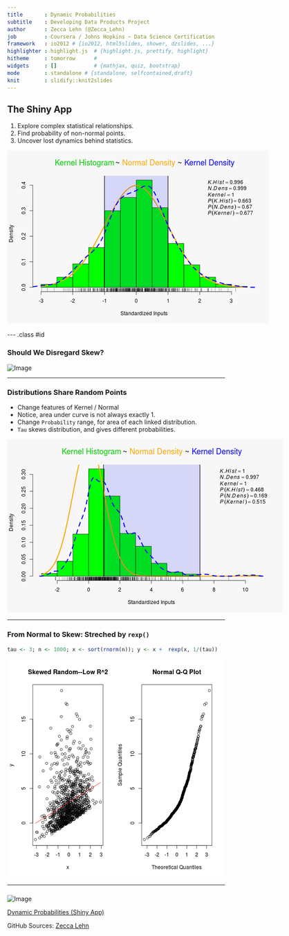 ```yaml
---
title       : Dynamic Probabilities
subtitle    : Developing Data Products Project
author      : Zecca Lehn (@Zecca_Lehn)
job         : Coursera / Johns Hopkins ~ Data Science Certification
framework   : io2012 # {io2012, html5slides, shower, dzslides, ...}
highlighter : highlight.js  # {highlight.js, prettify, highlight}
hitheme     : tomorrow      # 
widgets     : []            # {mathjax, quiz, bootstrap}
mode        : standalone # {standalone, selfcontained,draft}
knit        : slidify::knit2slides
---
```

 
## The Shiny App 

1. Explore complex statistical relationships.
2. Find probability of non-normal points.
3. Uncover lost dynamics behind statistics.

![APicture](./assets/fig/normal0I.png)

--- .class #id 


### Should We Disregard Skew?

![Image](http://lowres.cartoonstock.com/travel-tourism-tower-pisa-leaning_tower-leaning_tower_of_pisa-pizzas-tzun169_low.jpg)


<!-- Limit image width and height 
Source: http://stackoverflow.com/questions/16904054/slidify-how-to-position-an-image/18640582#18640582 -->
<style type="text/css">
img {    
  max-height: 560px;    
  max-width: 964px;
}
</style>
 
<!-- Center image on slide -->
<script type="text/javascript" src="http://ajax.aspnetcdn.com/ajax/jQuery/jquery-1.7.min.js"></script>
<script type="text/javascript">
$(function() {    
  $("p:has(img)").addClass('centered');
});
</script>

--- 


### Distributions Share Random Points

- Change features of Kernel / Normal
- Notice, area under curve is not always exactly 1.
- Change `Probability` range, for area of each linked distribution.
- `Tau` skews distribution, and gives different probabilities.

![APicture](./assets/fig/tau0I.png)

---
 

### From Normal to Skew: Streched by `rexp()`

```r
tau <- 3; n <- 1000; x <- sort(rnorm(n)); y <- x +  rexp(x, 1/(tau)) 
```

![plot of chunk unnamed-chunk-2](assets/fig/unnamed-chunk-2.png) 

---
### 

![Image](http://www.farmingtonbaseball.info/sitebuildercontent/sitebuilderpictures/webassets/thank-you-animated.gif)


<!-- Limit image width and height 
Source: http://stackoverflow.com/questions/16904054/slidify-how-to-position-an-image/18640582#18640582 -->
<style type="text/css">
img {    
  max-height: 560px;    
  max-width: 964px;
}
</style>
 
<!-- Center image on slide -->
<script type="text/javascript" src="http://ajax.aspnetcdn.com/ajax/jQuery/jquery-1.7.min.js"></script>
<script type="text/javascript">
$(function() {    
  $("p:has(img)").addClass('centered');
});
</script>


[Dynamic Probabilities (Shiny App)](http://webapptester.shinyapps.io/Dynamic_Probabilities)

GitHub Sources: [Zecca Lehn](https://github.com/ZeccaLehn)





